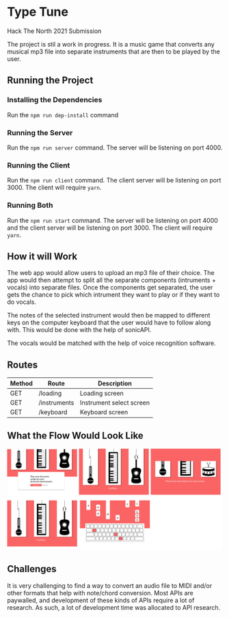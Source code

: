 # Type Tune
Hack The North 2021 Submission

The project is stil a work in progress. It is a music game that converts any musical mp3 file into separate instruments that are then to be played by the user.
## Running the Project
### Installing the Dependencies
Run the `npm run dep-install` command
### Running the Server
Run the `npm run server` command. The server will be listening on port 4000.
### Running the Client
Run the `npm run client` command. The client server will be listening on port 3000. The client will require `yarn`.
### Running Both
Run the `npm run start` command. The server will be listening on port 4000 and the client server will be listening on port 3000. The client will require `yarn`.
## How it will Work
The web app would allow users to upload an mp3 file of their choice. The app would then attempt to split all the separate components (intruments + vocals) into separate files. Once the components get separated, the user gets the chance to pick which intrument they want to play or if they want to do vocals.

The notes of the selected instrument would then be mapped to different keys on the computer keyboard that the user would have to follow along with. This would be done with the help of sonicAPI.

The vocals would be matched with the help of voice recognition software.

## Routes
| Method | Route        | Description              |
|--------|--------------|--------------------------|
| GET    | /loading     | Loading screen           |
| GET    | /instruments | Instrument select screen |
| GET    | /keyboard    | Keyboard screen          |

## What the Flow Would Look Like
![Sample Flow](./images/wireframe.png)

## Challenges
It is very challenging to find a way to convert an audio file to MIDI and/or other formats that help with note/chord conversion. Most APIs are paywalled, and development of these kinds of APIs require a lot of research. As such, a lot of development time was allocated to API research.

